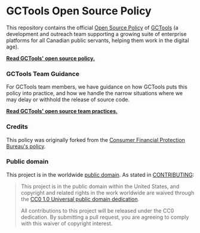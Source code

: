 # GCTools Open Source Policy

This repository contains the official [Open Source Policy](policy.md) of [GCTools](https://www.canada.ca/en/treasury-board-secretariat/campaigns/gctools-hackathon/gctools.html) (a development and outreach team supporting a growing suite of enterprise platforms for all Canadian public servants, helping them work in the digital age).

**[Read GCTools' open source policy.](policy.md)**

### GCTools Team Guidance

For GCTools team members, we have guidance on how GCTools puts this policy into practice, and how we handle the narrow situations where we may delay or withhold the release of source code.

**[Read GCTools' open source team practices.](practice.md)**

### Credits

This policy was originally forked from the [Consumer Financial Protection Bureau's policy](https://github.com/cfpb/source-code-policy). 


### Public domain

This project is in the worldwide [public domain](LICENSE.md). As stated in [CONTRIBUTING](CONTRIBUTING.md):

> This project is in the public domain within the United States, and copyright and related rights in the work worldwide are waived through the [CC0 1.0 Universal public domain dedication](https://creativecommons.org/publicdomain/zero/1.0/).
>
> All contributions to this project will be released under the CC0 dedication. By submitting a pull request, you are agreeing to comply with this waiver of copyright interest.
